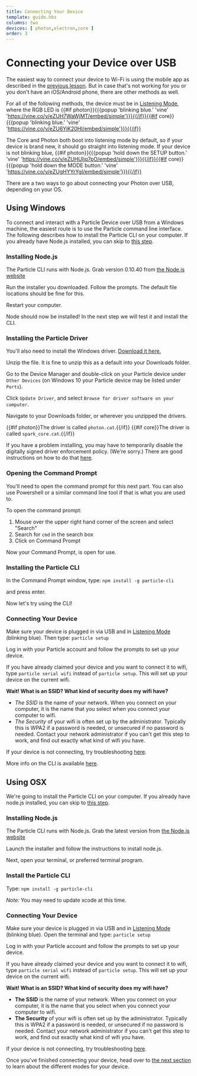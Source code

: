 ```yaml
---
title: Connecting Your Device
template: guide.hbs
columns: two
devices: [ photon,electron,core ]
order: 3
---
```


# Connecting your Device over USB

The easiest way to connect your device to Wi-Fi is using the mobile app as described in the [previous lesson](/guide/getting-started/start). But in case that's not working for you or you don't have an iOS/Android phone, there are other methods as well.

For all of the following methods, the device must be in [Listening Mode](/guide/getting-started/modes/photon/#listening-mode), where the RGB LED is {{#if photon}}{{{popup 'blinking blue.' 'vine' 'https://vine.co/v/eZUH7WaWjMT/embed/simple'}}}{{/if}}{{#if core}}{{{popup 'blinking blue.' 'vine' 'https://vine.co/v/eZU6YiK20Hl/embed/simple'}}}{{/if}}

The Core and Photon both boot into listening mode by default, so if your device is brand new, it should go straight into listening mode. If your device is not blinking blue, {{#if photon}}{{{popup 'hold down the SETUP button.' 'vine' 'https://vine.co/v/eZUHUIjq7pO/embed/simple'}}}{{/if}}{{#if core}}{{{popup 'hold down the MODE button.' 'vine' 'https://vine.co/v/eZUgHYYrYgl/embed/simple'}}}{{/if}}


There are a two ways to go about connecting your Photon over USB, depending on your OS.

## Using Windows

To connect and interact with a Particle Device over USB from a Windows machine, the easiest route is to use the Particle command line interface.
The following describes how to install the Particle CLI on your computer. If you already have Node.js installed, you can skip to [this step](#installing-the-particle-cli).

### Installing Node.js
The Particle CLI runs with Node.js. Grab version 0.10.40 from [the Node.js website](https://nodejs.org/)

Run the installer you downloaded. Follow the prompts. The default file locations should be fine for this.

Restart your computer.

Node should now be installed! In the next step we will test it and install the CLI.

### Installing the Particle Driver
You'll also need to install the Windows driver. [Download it here.](https://s3.amazonaws.com/spark-website/Particle.zip)

Unzip the file. It is fine to unzip this as a default into your Downloads folder.

Go to the Device Manager and double-click on your Particle device under `Other Devices` (on Windows 10 your Particle device may be listed under `Ports`).

Click `Update Driver`, and select `Browse for driver software on your computer`.

Navigate to your Downloads folder, or wherever you unzipped the drivers.

{{#if photon}}The driver is called `photon.cat`.{{/if}}
{{#if core}}The driver is called `spark_core.cat`.{{/if}}

If you have a problem installing, you may have to temporarily disable the digitally signed driver enforcement policy. (We're sorry.) There are good instructions on how to do that [here](http://www.howtogeek.com/167723/how-to-disable-driver-signature-verification-on-64-bit-windows-8.1-so-that-you-can-install-unsigned-drivers/).

### Opening the Command Prompt
You'll need to open the command prompt for this next part. You can also use Powershell or a similar command line tool if that is what you are used to.

To open the command prompt:
1) Mouse over the upper right hand corner of the screen and select "Search"
2) Search for `cmd` in the search box
3) Click on Command Prompt

Now your Command Prompt, is open for use.

### Installing the Particle CLI
In the Command Prompt window, type:
`npm install -g particle-cli`

and press enter.

Now let's try using the CLI!


### Connecting Your Device

Make sure your device is plugged in via USB and in [Listening Mode](#connecting-your-device-listening-mode) (blinking blue). Then type:
`particle setup`

Log in with your Particle account and follow the prompts to set up your device.

If you have already claimed your device and you want to connect it to wifi, type `particle serial wifi` instead of `particle setup`. This will set up your device on the current wifi.

**Wait! What is an SSID? What kind of security does my wifi have?**

- _The SSID_ is the name of your network. When you connect on your computer, it is the name that you select when you connect your computer to wifi.
- _The Security_ of your wifi is often set up by the administrator. Typically this is WPA2 if a password is needed, or unsecured if no password is needed. Contact your network administrator if you can't get this step to work, and find out exactly what kind of wifi you have.

If your device is not connecting, try troubleshooting [here](http://support.particle.io/hc/en-us/articles/204357684-Can-t-Get-Connected-).

More info on the CLI is available [here](/photon/cli).


## Using OSX

We're going to install the Particle CLI on your computer. If you already have node.js installed, you can skip to [this step](/guide/getting-started/connect/#install-the-particle-cli).

### Installing Node.js
The Particle CLI runs with Node.js. Grab the latest version from [the Node.js website](http://nodejs.org/download)

Launch the installer and follow the instructions to install node.js.

Next, open your terminal, or preferred terminal program.

### Install the Particle CLI

Type:
`npm install -g particle-cli`

_Note:_ You may need to update xcode at this time.


### Connecting Your Device
Make sure your device is plugged in via USB and in [Listening Mode](#connecting-your-device-listening-mode) (blinking blue). Open the terminal and type:
`particle setup`

Log in with your Particle account and follow the prompts to set up your device.

If you have already claimed your device and you want to connect it to wifi, type `particle serial wifi` instead of `particle setup`. This will set up your device on the current wifi.

**Wait! What is an SSID? What kind of security does my wifi have?**
- __The SSID__ is the name of your network. When you connect on your computer, it is the name that you select when you connect your computer to wifi.
- __The Security__ of your wifi is often set up by the administrator. Typically this is WPA2 if a password is needed, or unsecured if no password is needed. Contact your network administrator if you can't get this step to work, and find out exactly what kind of wifi you have.

If your device is not connecting, try troubleshooting [here](/support).

Once you've finished connecting your device, head over to [the next section](/guide/getting-started/modes) to learn about the different modes for your device.
